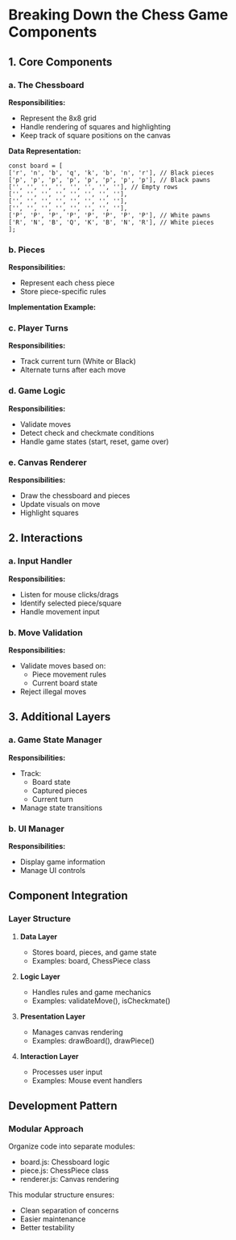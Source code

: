 # Breaking Down the Chess Game Components

## 1. Core Components

### a. The Chessboard

**Responsibilities:**
- Represent the 8x8 grid
- Handle rendering of squares and highlighting
- Keep track of square positions on the canvas

**Data Representation:** 
```
const board = [
['r', 'n', 'b', 'q', 'k', 'b', 'n', 'r'], // Black pieces
['p', 'p', 'p', 'p', 'p', 'p', 'p', 'p'], // Black pawns
['', '', '', '', '', '', '', ''], // Empty rows
['', '', '', '', '', '', '', ''],
['', '', '', '', '', '', '', ''],
['', '', '', '', '', '', '', ''],
['P', 'P', 'P', 'P', 'P', 'P', 'P', 'P'], // White pawns
['R', 'N', 'B', 'Q', 'K', 'B', 'N', 'R'], // White pieces
];
```


### b. Pieces

**Responsibilities:**
- Represent each chess piece
- Store piece-specific rules

**Implementation Example:**


### c. Player Turns

**Responsibilities:**
- Track current turn (White or Black)
- Alternate turns after each move

### d. Game Logic

**Responsibilities:**
- Validate moves
- Detect check and checkmate conditions
- Handle game states (start, reset, game over)

### e. Canvas Renderer

**Responsibilities:**
- Draw the chessboard and pieces
- Update visuals on move
- Highlight squares

## 2. Interactions

### a. Input Handler

**Responsibilities:**
- Listen for mouse clicks/drags
- Identify selected piece/square
- Handle movement input

### b. Move Validation

**Responsibilities:**
- Validate moves based on:
  - Piece movement rules
  - Current board state
- Reject illegal moves

## 3. Additional Layers

### a. Game State Manager

**Responsibilities:**
- Track:
  - Board state
  - Captured pieces
  - Current turn
- Manage state transitions

### b. UI Manager

**Responsibilities:**
- Display game information
- Manage UI controls

## Component Integration

### Layer Structure

1. **Data Layer**
   - Stores board, pieces, and game state
   - Examples: board, ChessPiece class

2. **Logic Layer**
   - Handles rules and game mechanics
   - Examples: validateMove(), isCheckmate()

3. **Presentation Layer**
   - Manages canvas rendering
   - Examples: drawBoard(), drawPiece()

4. **Interaction Layer**
   - Processes user input
   - Examples: Mouse event handlers

## Development Pattern

### Modular Approach

Organize code into separate modules:
- board.js: Chessboard logic
- piece.js: ChessPiece class
- renderer.js: Canvas rendering

This modular structure ensures:
- Clean separation of concerns
- Easier maintenance
- Better testability